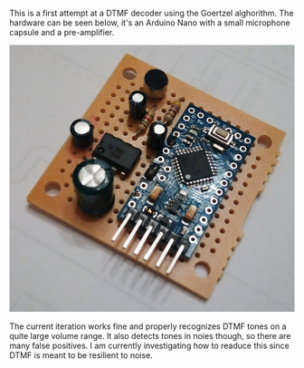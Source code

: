 
This is a first attempt at a DTMF decoder using the Goertzel alghorithm. The hardware can be seen below, it's an Arduino Nano with a small microphone capsule and a pre-amplifier.

![Proto](documentation/proto.png)

The current iteration works fine and properly recognizes DTMF tones on a quite large volume range. It also detects tones in noies though, so there are many false positives. I am currently investigating how to readuce this since DTMF is meant to be resilient to noise.
